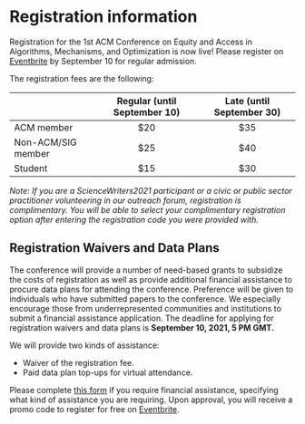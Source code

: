 <head>
  <link rel="stylesheet" href="style.css">
</head>

# Registration information

Registration for the 1st ACM Conference on Equity and Access in Algorithms, Mechanisms, and Optimization is now live! Please register on [Eventbrite](https://eaamo21.eventbrite.com) by September 10 for regular admission.

The registration fees are the following:

<div class="table-wrapper" markdown="block">

|  | Regular (until September 10) | Late (until September 30) |
| ----------- | :---: | :---: |
| ACM member          | $20 | $35 |
| Non-ACM/SIG member  | $25 | $40 |
| Student             | $15 | $30 |

</div>

*Note: If you are a ScienceWriters2021 participant or a civic or public sector practitioner volunteering in our outreach forum, registration is complimentary. You will be able to select your complimentary registration option after entering the registration code you were provided with.*

## Registration Waivers and Data Plans
 
The conference will provide a number of need-based grants to subsidize the costs of registration as well as provide additional financial assistance to procure data plans for attending the conference. Preference will be given to individuals who have submitted papers to the conference. We especially encourage those from underrepresented communities and institutions to submit a financial assistance application. The deadline for applying for registration waivers and data plans is **September 10, 2021, 5 PM GMT.**

We will provide two kinds of assistance:

- Waiver of the registration fee.
- Paid data plan top-ups for virtual attendance.

Please complete [this form](https://forms.gle/AP9nmLStPzHSrqMv7) if you require financial assistance, specifying what kind of assistance you are requiring. Upon approval, you will receive a promo code to register for free on [Eventbrite](https://eaamo21.eventbrite.com).











